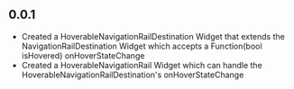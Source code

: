 ## 0.0.1

* Created a HoverableNavigationRailDestination Widget that extends the NavigationRailDestination Widget which accepts a Function(bool isHovered) onHoverStateChange
* Created a HoverableNavigationRail Widget which can handle the HoverableNavigationRailDestination's onHoverStateChange
